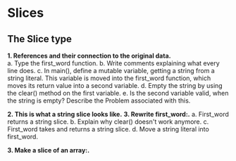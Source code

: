 Slices
=========
## The Slice type

**1. References and their connection to the original data.**  
    a. Type the first_word function.
    b. Write comments explaining what every line does.
    c. In main(), define a mutable variable, getting a string from a string literal. This variable is moved into the first_word function, which moves its return value into a second variable.
    d. Empty the string by using the clear() method on the first variable.
    e. Is the second variable valid, when the string is empty? Describe the Problem associated with this.

**2. This is what a string slice looks like.**
**3. Rewrite first_word:.**
    a. First_word returns a string slice.
    b. Explain why clear() doesn't work anymore.
    c. First_word takes and returns a string slice.
    d. Move a string literal into first_word.

**3. Make a slice of an array:.**
